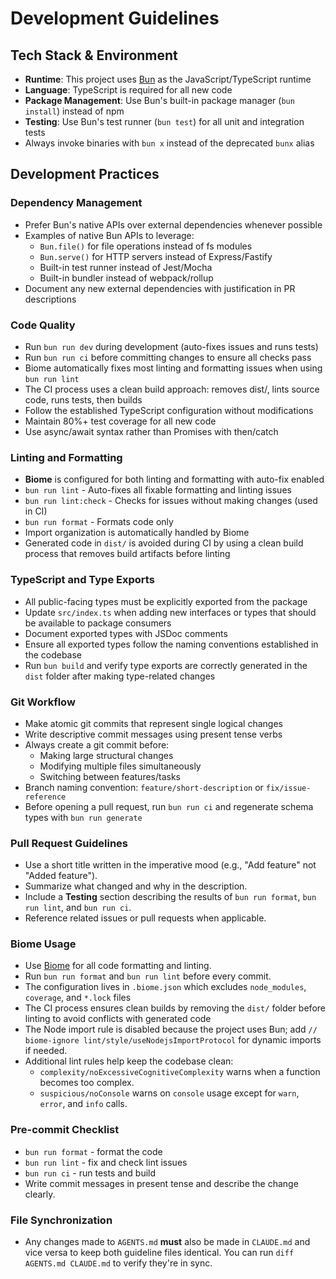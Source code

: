 # Development Guidelines

## Tech Stack & Environment

- **Runtime**: This project uses [Bun](https://bun.sh/) as the JavaScript/TypeScript runtime
- **Language**: TypeScript is required for all new code
- **Package Management**: Use Bun's built-in package manager (`bun install`) instead of npm
- **Testing**: Use Bun's test runner (`bun test`) for all unit and integration tests
- Always invoke binaries with `bun x` instead of the deprecated `bunx` alias

## Development Practices

### Dependency Management

- Prefer Bun's native APIs over external dependencies whenever possible
- Examples of native Bun APIs to leverage:
  - `Bun.file()` for file operations instead of fs modules
  - `Bun.serve()` for HTTP servers instead of Express/Fastify
  - Built-in test runner instead of Jest/Mocha
  - Built-in bundler instead of webpack/rollup
- Document any new external dependencies with justification in PR descriptions

### Code Quality

- Run `bun run dev` during development (auto-fixes issues and runs tests)
- Run `bun run ci` before committing changes to ensure all checks pass
- Biome automatically fixes most linting and formatting issues when using `bun run lint`
- The CI process uses a clean build approach: removes dist/, lints source code, runs tests, then builds
- Follow the established TypeScript configuration without modifications
- Maintain 80%+ test coverage for all new code
- Use async/await syntax rather than Promises with then/catch

### Linting and Formatting

- **Biome** is configured for both linting and formatting with auto-fix enabled
- `bun run lint` - Auto-fixes all fixable formatting and linting issues
- `bun run lint:check` - Checks for issues without making changes (used in CI)
- `bun run format` - Formats code only
- Import organization is automatically handled by Biome
- Generated code in `dist/` is avoided during CI by using a clean build process that removes build artifacts before linting

### TypeScript and Type Exports

- All public-facing types must be explicitly exported from the package
- Update `src/index.ts` when adding new interfaces or types that should be available to package consumers
- Document exported types with JSDoc comments
- Ensure all exported types follow the naming conventions established in the codebase
- Run `bun build` and verify type exports are correctly generated in the `dist` folder after making type-related changes

### Git Workflow

- Make atomic git commits that represent single logical changes
- Write descriptive commit messages using present tense verbs
- Always create a git commit before:
  - Making large structural changes
  - Modifying multiple files simultaneously
  - Switching between features/tasks
- Branch naming convention: `feature/short-description` or `fix/issue-reference`
- Before opening a pull request, run `bun run ci` and regenerate schema types with `bun run generate`

### Pull Request Guidelines

- Use a short title written in the imperative mood (e.g., "Add feature" not "Added feature").
- Summarize what changed and why in the description.
- Include a **Testing** section describing the results of `bun run format`, `bun run lint`, and `bun run ci`.
- Reference related issues or pull requests when applicable.

### Biome Usage

- Use [Biome](https://biomejs.dev/) for all code formatting and linting.
- Run `bun run format` and `bun run lint` before every commit.
- The configuration lives in `.biome.json` which excludes `node_modules`, `coverage`, and `*.lock` files
- The CI process ensures clean builds by removing the `dist/` folder before linting to avoid conflicts with generated code
- The Node import rule is disabled because the project uses Bun; add `// biome-ignore lint/style/useNodejsImportProtocol` for dynamic imports if needed.
- Additional lint rules help keep the codebase clean:
  - `complexity/noExcessiveCognitiveComplexity` warns when a function becomes too complex.
  - `suspicious/noConsole` warns on `console` usage except for `warn`, `error`, and `info` calls.

### Pre-commit Checklist

- `bun run format` - format the code
- `bun run lint` - fix and check lint issues
- `bun run ci` - run tests and build
- Write commit messages in present tense and describe the change clearly.

### File Synchronization

- Any changes made to `AGENTS.md` **must** also be made in `CLAUDE.md` and vice versa to keep both guideline files identical. You can run `diff AGENTS.md CLAUDE.md` to verify they're in sync.
